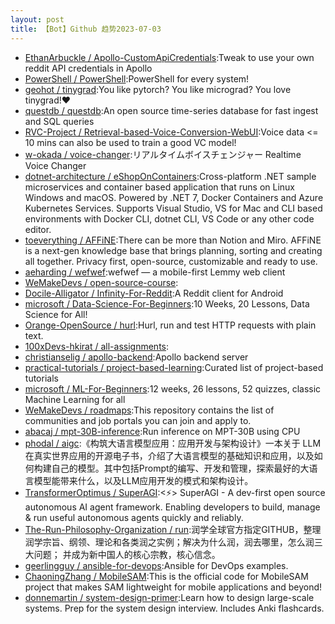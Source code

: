 ```yaml
---
layout: post
title: 【Bot】Github 趋势2023-07-03
---
```


* [EthanArbuckle / Apollo-CustomApiCredentials](https://github.com/EthanArbuckle/Apollo-CustomApiCredentials):Tweak to use your own reddit API credentials in Apollo
* [PowerShell / PowerShell](https://github.com/PowerShell/PowerShell):PowerShell for every system!
* [geohot / tinygrad](https://github.com/geohot/tinygrad):You like pytorch? You like micrograd? You love tinygrad!❤️
* [questdb / questdb](https://github.com/questdb/questdb):An open source time-series database for fast ingest and SQL queries
* [RVC-Project / Retrieval-based-Voice-Conversion-WebUI](https://github.com/RVC-Project/Retrieval-based-Voice-Conversion-WebUI):Voice data <= 10 mins can also be used to train a good VC model!
* [w-okada / voice-changer](https://github.com/w-okada/voice-changer):リアルタイムボイスチェンジャー Realtime Voice Changer
* [dotnet-architecture / eShopOnContainers](https://github.com/dotnet-architecture/eShopOnContainers):Cross-platform .NET sample microservices and container based application that runs on Linux Windows and macOS. Powered by .NET 7, Docker Containers and Azure Kubernetes Services. Supports Visual Studio, VS for Mac and CLI based environments with Docker CLI, dotnet CLI, VS Code or any other code editor.
* [toeverything / AFFiNE](https://github.com/toeverything/AFFiNE):There can be more than Notion and Miro. AFFiNE is a next-gen knowledge base that brings planning, sorting and creating all together. Privacy first, open-source, customizable and ready to use.
* [aeharding / wefwef](https://github.com/aeharding/wefwef):wefwef — a mobile-first Lemmy web client
* [WeMakeDevs / open-source-course](https://github.com/WeMakeDevs/open-source-course):
* [Docile-Alligator / Infinity-For-Reddit](https://github.com/Docile-Alligator/Infinity-For-Reddit):A Reddit client for Android
* [microsoft / Data-Science-For-Beginners](https://github.com/microsoft/Data-Science-For-Beginners):10 Weeks, 20 Lessons, Data Science for All!
* [Orange-OpenSource / hurl](https://github.com/Orange-OpenSource/hurl):Hurl, run and test HTTP requests with plain text.
* [100xDevs-hkirat / all-assignments](https://github.com/100xDevs-hkirat/all-assignments):
* [christianselig / apollo-backend](https://github.com/christianselig/apollo-backend):Apollo backend server
* [practical-tutorials / project-based-learning](https://github.com/practical-tutorials/project-based-learning):Curated list of project-based tutorials
* [microsoft / ML-For-Beginners](https://github.com/microsoft/ML-For-Beginners):12 weeks, 26 lessons, 52 quizzes, classic Machine Learning for all
* [WeMakeDevs / roadmaps](https://github.com/WeMakeDevs/roadmaps):This repository contains the list of communities and job portals you can join and apply to.
* [abacaj / mpt-30B-inference](https://github.com/abacaj/mpt-30B-inference):Run inference on MPT-30B using CPU
* [phodal / aigc](https://github.com/phodal/aigc):《构筑大语言模型应用：应用开发与架构设计》一本关于 LLM 在真实世界应用的开源电子书，介绍了大语言模型的基础知识和应用，以及如何构建自己的模型。其中包括Prompt的编写、开发和管理，探索最好的大语言模型能带来什么，以及LLM应用开发的模式和架构设计。
* [TransformerOptimus / SuperAGI](https://github.com/TransformerOptimus/SuperAGI):<⚡️> SuperAGI - A dev-first open source autonomous AI agent framework. Enabling developers to build, manage & run useful autonomous agents quickly and reliably.
* [The-Run-Philosophy-Organization / run](https://github.com/The-Run-Philosophy-Organization/run):润学全球官方指定GITHUB，整理润学宗旨、纲领、理论和各类润之实例；解决为什么润，润去哪里，怎么润三大问题； 并成为新中国人的核心宗教，核心信念。
* [geerlingguy / ansible-for-devops](https://github.com/geerlingguy/ansible-for-devops):Ansible for DevOps examples.
* [ChaoningZhang / MobileSAM](https://github.com/ChaoningZhang/MobileSAM):This is the official code for MobileSAM project that makes SAM lightweight for mobile applications and beyond!
* [donnemartin / system-design-primer](https://github.com/donnemartin/system-design-primer):Learn how to design large-scale systems. Prep for the system design interview. Includes Anki flashcards.
